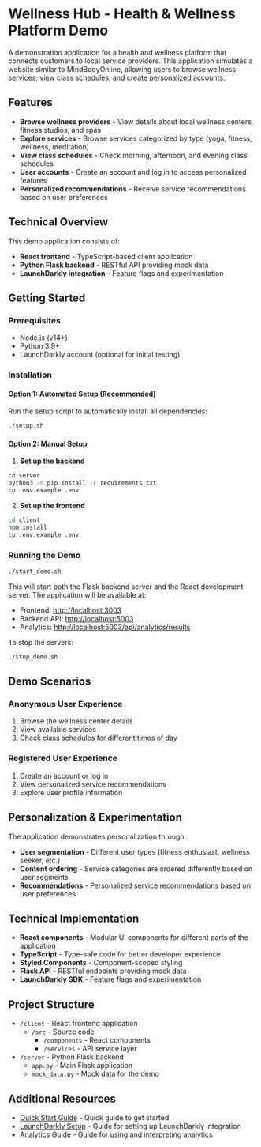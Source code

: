 # Wellness Hub - Health & Wellness Platform Demo

A demonstration application for a health and wellness platform that connects customers to local service providers. This application simulates a website similar to MindBodyOnline, allowing users to browse wellness services, view class schedules, and create personalized accounts.

## Features

- **Browse wellness providers** - View details about local wellness centers, fitness studios, and spas
- **Explore services** - Browse services categorized by type (yoga, fitness, wellness, meditation)
- **View class schedules** - Check morning, afternoon, and evening class schedules
- **User accounts** - Create an account and log in to access personalized features
- **Personalized recommendations** - Receive service recommendations based on user preferences

## Technical Overview

This demo application consists of:

- **React frontend** - TypeScript-based client application
- **Python Flask backend** - RESTful API providing mock data
- **LaunchDarkly integration** - Feature flags and experimentation

## Getting Started

### Prerequisites

- Node.js (v14+)
- Python 3.9+
- LaunchDarkly account (optional for initial testing)

### Installation

#### Option 1: Automated Setup (Recommended)

Run the setup script to automatically install all dependencies:

```bash
./setup.sh
```

#### Option 2: Manual Setup

1. **Set up the backend**
```bash
cd server
python3 -m pip install -r requirements.txt
cp .env.example .env
```

2. **Set up the frontend**
```bash
cd client
npm install
cp .env.example .env
```

### Running the Demo

```bash
./start_demo.sh
```

This will start both the Flask backend server and the React development server. The application will be available at:

- Frontend: [http://localhost:3003](http://localhost:3003)
- Backend API: [http://localhost:5003](http://localhost:5003)
- Analytics: [http://localhost:5003/api/analytics/results](http://localhost:5003/api/analytics/results)

To stop the servers:

```bash
./stop_demo.sh
```

## Demo Scenarios

### Anonymous User Experience

1. Browse the wellness center details
2. View available services
3. Check class schedules for different times of day

### Registered User Experience

1. Create an account or log in
2. View personalized service recommendations
3. Explore user profile information

## Personalization & Experimentation

The application demonstrates personalization through:

- **User segmentation** - Different user types (fitness enthusiast, wellness seeker, etc.)
- **Content ordering** - Service categories are ordered differently based on user segments
- **Recommendations** - Personalized service recommendations based on user preferences

## Technical Implementation

- **React components** - Modular UI components for different parts of the application
- **TypeScript** - Type-safe code for better developer experience
- **Styled Components** - Component-scoped styling
- **Flask API** - RESTful endpoints providing mock data
- **LaunchDarkly SDK** - Feature flags and experimentation

## Project Structure

- `/client` - React frontend application
  - `/src` - Source code
    - `/components` - React components
    - `/services` - API service layer
- `/server` - Python Flask backend
  - `app.py` - Main Flask application
  - `mock_data.py` - Mock data for the demo

## Additional Resources

- [Quick Start Guide](./QUICK_START.md) - Quick guide to get started
- [LaunchDarkly Setup](./LAUNCHDARKLY_SETUP.md) - Guide for setting up LaunchDarkly integration
- [Analytics Guide](./ANALYTICS_GUIDE.md) - Guide for using and interpreting analytics
